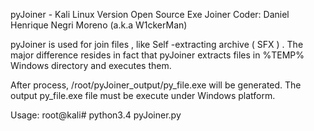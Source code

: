 
pyJoiner - Kali Linux Version
Open Source Exe Joiner
Coder: Daniel Henrique Negri Moreno (a.k.a W1ckerMan)

pyJoiner is used for join files , like Self -extracting archive ( SFX ) .
The major difference resides in fact that pyJoiner extracts files in %TEMP% 
Windows directory and executes them.
 
After process, /root/pyJoiner_output/py_file.exe will be generated. 
The output py_file.exe file must be execute under Windows platform.
 
Usage: 
root@kali# python3.4 pyJoiner.py
